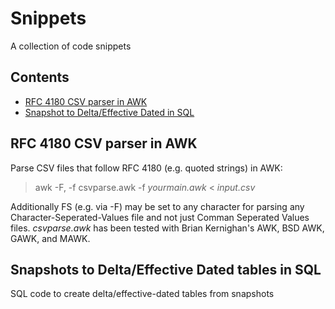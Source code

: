 # Snippets

A collection of code snippets


## Contents

- [RFC 4180 CSV parser in AWK](#RFC-4180-CSV-parser-in-AWK)
- [Snapshot to Delta/Effective Dated in SQL](#Snapshots-to-deltaeffective-dated-tables-in-SQL)


## RFC 4180 CSV parser in AWK

Parse CSV files that follow RFC 4180 (e.g. quoted strings) in AWK:

> awk -F, -f csvparse.awk -f *yourmain.awk* < *input.csv*

Additionally FS (e.g. via -F) may be set to any character for parsing any Character-Seperated-Values file and not just Comman Seperated Values files.  *csvparse.awk* has been tested with Brian Kernighan's AWK, BSD AWK, GAWK, and MAWK.


## Snapshots to Delta/Effective Dated tables in SQL

SQL code to create delta/effective-dated tables from snapshots
